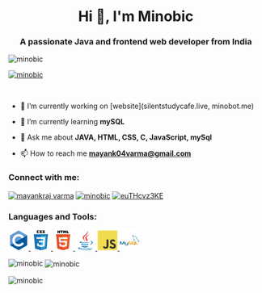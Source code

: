 <h1 align="center">Hi 👋, I'm Minobic</h1>
<h3 align="center">A passionate Java and frontend web developer from India</h3>

<p align="left"> <img src="https://komarev.com/ghpvc/?username=minobic&label=Profile%20views&color=0e75b6&style=flat" alt="minobic" /> </p>

<p align="left"> <a href="https://github.com/ryo-ma/github-profile-trophy"><img src="https://github-profile-trophy.vercel.app/?username=minobic" alt="minobic" /></a> </p>

<p align="left"> <a href="https://twitter.com/" target="blank"><img src="https://img.shields.io/twitter/follow/?logo=twitter&style=for-the-badge" alt="" /></a> </p>

- 🔭 I’m currently working on [website](silentstudycafe.live, minobot.me)

- 🌱 I’m currently learning **mySQL**

- 💬 Ask me about **JAVA, HTML, CSS, C, JavaScript, mySql**

- 📫 How to reach me **mayank04varma@gmail.com**

<h3 align="left">Connect with me:</h3>
<p align="left">
<a href="https://linkedin.com/in/mayankraj-varma-9077b921a" target="blank"><img align="center" src="https://raw.githubusercontent.com/rahuldkjain/github-profile-readme-generator/master/src/images/icons/Social/linked-in-alt.svg" alt="mayankraj varma" height="30" width="40" /></a>
<a href="https://www.youtube.com/channel/UCx4f6OFsATPmO00Z0d0wlVQ" target="blank"><img align="center" src="https://raw.githubusercontent.com/rahuldkjain/github-profile-readme-generator/master/src/images/icons/Social/youtube.svg" alt="minobic" height="30" width="40" /></a>
<a href="https://discord.gg/euTHcvz3KE" target="blank"><img align="center" src="https://raw.githubusercontent.com/rahuldkjain/github-profile-readme-generator/master/src/images/icons/Social/discord.svg" alt="euTHcvz3KE" height="30" width="40" /></a>
</p>

<h3 align="left">Languages and Tools:</h3>
<p align="left"> <a href="https://www.cprogramming.com/" target="_blank" rel="noreferrer"> <img src="https://raw.githubusercontent.com/devicons/devicon/master/icons/c/c-original.svg" alt="c" width="40" height="40"/> </a> <a href="https://www.w3schools.com/css/" target="_blank" rel="noreferrer"> <img src="https://raw.githubusercontent.com/devicons/devicon/master/icons/css3/css3-original-wordmark.svg" alt="css3" width="40" height="40"/> </a> <a href="https://www.w3.org/html/" target="_blank" rel="noreferrer"> <img src="https://raw.githubusercontent.com/devicons/devicon/master/icons/html5/html5-original-wordmark.svg" alt="html5" width="40" height="40"/> </a> <a href="https://www.java.com" target="_blank" rel="noreferrer"> <img src="https://raw.githubusercontent.com/devicons/devicon/master/icons/java/java-original.svg" alt="java" width="40" height="40"/> </a> <a href="https://developer.mozilla.org/en-US/docs/Web/JavaScript" target="_blank" rel="noreferrer"> <img src="https://raw.githubusercontent.com/devicons/devicon/master/icons/javascript/javascript-original.svg" alt="javascript" width="40" height="40"/> </a> <a href="https://www.mysql.com/" target="_blank" rel="noreferrer"> <img src="https://raw.githubusercontent.com/devicons/devicon/master/icons/mysql/mysql-original-wordmark.svg" alt="mysql" width="40" height="40"/> </a> </p>

<p><img align="left" src="https://github-readme-stats.vercel.app/api/top-langs?username=minobic&show_icons=true&locale=en&layout=compact" alt="minobic" /></p>

<p>&nbsp;<img align="center" src="https://github-readme-stats.vercel.app/api?username=minobic&show_icons=true&locale=en" alt="minobic" /></p>

<p><img align="center" src="https://github-readme-streak-stats.herokuapp.com/?user=minobic&" alt="minobic" /></p>

